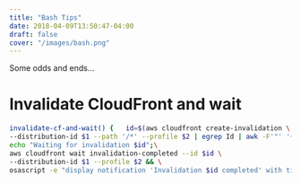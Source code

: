 ```yaml
---
title: "Bash Tips"
date: 2018-04-09T13:50:47-04:00
draft: false
cover: "/images/bash.png"
---
```


Some odds and ends...

<!--more-->

# Invalidate CloudFront and wait

```bash
invalidate-cf-and-wait() {   id=$(aws cloudfront create-invalidation \
--distribution-id $1 --path '/*' --profile $2 | egrep Id | awk -F'"' '{ print $4}' ); \
echo "Waiting for invalidation $id";\
aws cloudfront wait invalidation-completed --id $id \
--distribution-id $1 --profile $2 && \
osascript -e "display notification 'Invalidation $id completed' with title 'CF Invalidation'" ; }
```